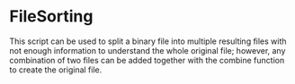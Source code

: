 # FileSorting
This script can be used to split a binary file into multiple resulting files with not enough information to understand the whole original file; however, any combination of
two files can be added together with the combine function to create the original file.
